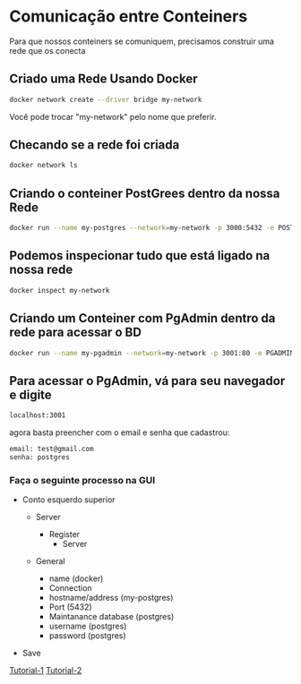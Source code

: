 # Comunicação entre Conteiners

Para que nossos conteiners se comuniquem, precisamos construir uma rede que os conecta

## Criado uma Rede Usando Docker

```bash
docker network create --driver bridge my-network
```

Você pode trocar "my-network" pelo nome que preferir.

## Checando se a rede foi criada

```bash
docker network ls
```

## Criando o conteiner PostGrees dentro da nossa Rede

```bash
docker run --name my-postgres --network=my-network -p 3000:5432 -e POSTGRES_PASSWORD=postgres -d postgres
```

## Podemos inspecionar tudo que está ligado na nossa rede

```bash
docker inspect my-network
```

## Criando um Conteiner com PgAdmin dentro da rede para acessar o BD

```bash
docker run --name my-pgadmin --network=my-network -p 3001:80 -e PGADMIN_DEFAULT_EMAIL=test@gmail.com -e PGADMIN_DEFAULT_PASSWORD=postgres -d dpage/pgadmin4
```

## Para acessar o PgAdmin, vá para seu navegador e digite

```bash
localhost:3001

```

agora basta preencher com o email e senha que cadastrou:

```bash
email: test@gmail.com
senha: postgres
```

### Faça o seguinte processo na GUI

- Conto esquerdo superior
  - Server
    - Register
      - Server

  - General
    - name (docker)
    - Connection
    - hostname/address (my-postgres)
    - Port (5432)
    - Maintanance database (postgres)
    - username (postgres)
    - password (postgres)

- Save

[Tutorial-1](https://www.youtube.com/watch?v=CdoBvd_bPdk)
[Tutorial-2](https://www.youtube.com/watch?v=WzMpOnyLAU4)
